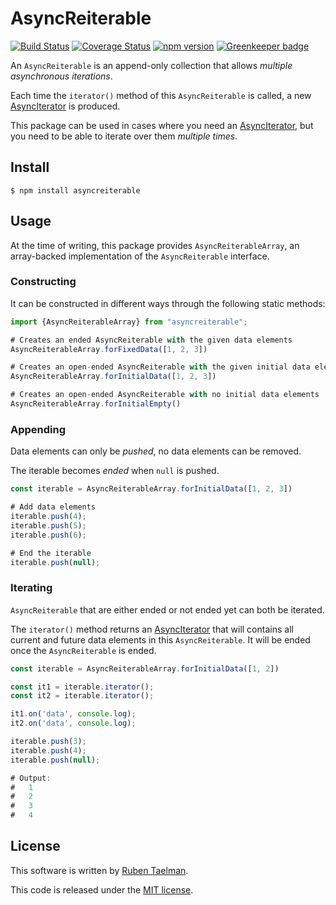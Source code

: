 # AsyncReiterable

[![Build Status](https://travis-ci.org/rubensworks/asyncreiterable.js.svg?branch=master)](https://travis-ci.org/rubensworks/asyncreiterable.js)
[![Coverage Status](https://coveralls.io/repos/github/rubensworks/asyncreiterable.js/badge.svg?branch=master)](https://coveralls.io/github/rubensworks/asyncreiterable.js?branch=master)
[![npm version](https://badge.fury.io/js/asyncreiterable.svg)](https://www.npmjs.com/package/asyncreiterable) [![Greenkeeper badge](https://badges.greenkeeper.io/rubensworks/asyncreiterable.js.svg)](https://greenkeeper.io/)

An `AsyncReiterable` is an append-only collection that allows _multiple asynchronous iterations_.

Each time the `iterator()` method of this `AsyncReiterable` is called,
a new [AsyncIterator](https://www.npmjs.com/package/asynciterator) is produced.

This package can be used in cases where you need an [AsyncIterator](https://www.npmjs.com/package/asynciterator),
but you need to be able to iterate over them _multiple times_.

## Install

```
$ npm install asyncreiterable
```

## Usage

At the time of writing, this package provides `AsyncReiterableArray`,
an array-backed implementation of the `AsyncReiterable` interface.

### Constructing

It can be constructed in different ways through the following static methods:
```javascript
import {AsyncReiterableArray} from "asyncreiterable";

# Creates an ended AsyncReiterable with the given data elements
AsyncReiterableArray.forFixedData([1, 2, 3])

# Creates an open-ended AsyncReiterable with the given initial data elements
AsyncReiterableArray.forInitialData([1, 2, 3])

# Creates an open-ended AsyncReiterable with no initial data elements
AsyncReiterableArray.forInitialEmpty()
```

### Appending

Data elements can only be _pushed_,
no data elements can be removed.

The iterable becomes _ended_ when `null` is pushed.

```javascript
const iterable = AsyncReiterableArray.forInitialData([1, 2, 3])

# Add data elements
iterable.push(4);
iterable.push(5);
iterable.push(6);

# End the iterable
iterable.push(null);
```

### Iterating

`AsyncReiterable` that are either ended or not ended yet can both be iterated.

The `iterator()` method returns an [AsyncIterator](https://www.npmjs.com/package/asynciterator)
that will contains all current and future data elements in this `AsyncReiterable`.
It will be ended once the `AsyncReiterable` is ended.

```javascript
const iterable = AsyncReiterableArray.forInitialData([1, 2])

const it1 = iterable.iterator();
const it2 = iterable.iterator();

it1.on('data', console.log);
it2.on('data', console.log);

iterable.push(3);
iterable.push(4);
iterable.push(null);

# Output:
#   1
#   2
#   3
#   4
```

## License
This software is written by [Ruben Taelman](http://rubensworks.net/).

This code is released under the [MIT license](http://opensource.org/licenses/MIT).
